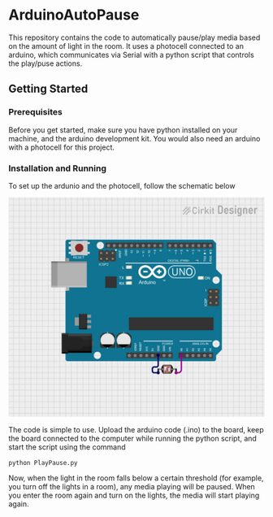 # ArduinoAutoPause

This repository contains the code to automatically pause/play media based on the amount of light in the room. It uses a photocell connected to an arduino, which communicates via Serial with a python script that controls the play/puse actions.

## Getting Started

### Prerequisites

Before you get started, make sure you have python installed on your machine, and the arduino development kit. You would also need an arduino with a photocell for this project.

### Installation and Running

To set up the ardunio and the photocell, follow the schematic below

![photocell circuit schematic](photocell.png)

The code is simple to use. Upload the arduino code (.ino) to the board, keep the board connected to the computer while running the python script, and start the script using the command
```
python PlayPause.py
```

Now, when the light in the room falls below a certain threshold (for example, you turn off the lights in a room), any media playing will be paused. When you enter the room again and turn on the lights, the media will start playing again.
